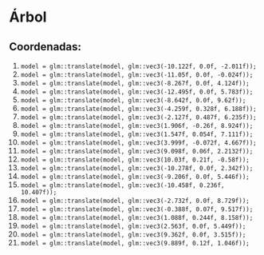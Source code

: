 # Árbol

## Coordenadas:
1. `model = glm::translate(model, glm::vec3(-10.122f, 0.0f, -2.011f));`
2. `model = glm::translate(model, glm::vec3(-11.05f, 0.0f, -0.024f));`
3. `model = glm::translate(model, glm::vec3(-8.267f, 0.0f, 4.124f));`
4. `model = glm::translate(model, glm::vec3(-12.495f, 0.0f, 5.783f));`
5. `model = glm::translate(model, glm::vec3(-8.642f, 0.0f, 9.62f));`
6. `model = glm::translate(model, glm::vec3(-4.259f, 0.328f, 6.188f));`
7. `model = glm::translate(model, glm::vec3(-2.127f, 0.487f, 6.235f));`
8. `model = glm::translate(model, glm::vec3(1.906f, -0.26f, 8.924f));`
9. `model = glm::translate(model, glm::vec3(1.547f, 0.054f, 7.111f));`
10. `model = glm::translate(model, glm::vec3(3.999f, -0.072f, 4.667f));`
11. `model = glm::translate(model, glm::vec3(9.098f, 0.06f, 2.2132f));`
12. `model = glm::translate(model, glm::vec3(10.03f, 0.21f, -0.58f));`
13. `model = glm::translate(model, glm::vec3(-10.278f, 0.0f, 2.342f));`
14. `model = glm::translate(model, glm::vec3(-9.206f, 0.0f, 5.446f));`
15. `model = glm::translate(model, glm::vec3(-10.458f, 0.236f, 10.407f));`
16. `model = glm::translate(model, glm::vec3(-2.732f, 0.0f, 8.729f));`
17. `model = glm::translate(model, glm::vec3(-0.388f, 0.07f, 9.517f));`
18. `model = glm::translate(model, glm::vec3(1.088f, 0.244f, 8.158f));`
19. `model = glm::translate(model, glm::vec3(2.563f, 0.0f, 5.449f));`
20. `model = glm::translate(model, glm::vec3(9.362f, 0.0f, 3.515f));`
21. `model = glm::translate(model, glm::vec3(9.889f, 0.12f, 1.046f));`

